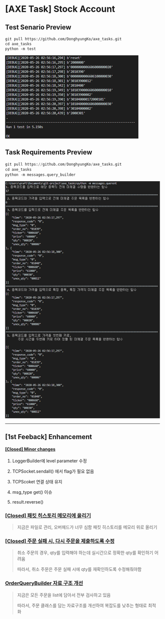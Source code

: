 # [AXE Task] Stock Account


## Test Senario Preview
``` linux
git pull https://github.com/DonghyungKo/axe_tasks.git
cd axe_tasks
python -m test
```

![](./images/2020-05-26-03-07-06.png)

## Task Requirements Preview
``` python
git pull https://github.com/DonghyungKo/axe_tasks.git
cd axe_tasks
python -m messages.query_builder
```
![](./images/2020-05-26-03-10-39.png)


---

## [1st Feeback] Enhancement

#### [[Closed] Minor changes](https://github.com/DonghyungKo/axe_tasks/issues/4)

1. LoggerBuilder에 level parameter 수정

2. TCPSocket.sendall() 에서 flag가 필요 없음

3. TCPScoket 연결 상태 유지

4. msg_type get() 이슈

5. result.reverse() 


### [[Closed] 패킷 히스토리 메모리에 올리기](https://github.com/DonghyungKo/axe_tasks/issues/3)
> 지금은 파일로 관리, 오버헤드가 너무 심함
패킷 히스토리를 메모리 위로 올리기

### [[Closed] 주문 실패 시, 다시 주문을 제출하도록 수정](https://github.com/DonghyungKo/axe_tasks/issues/5)

> 취소 주문의 경우, qty를 입력해야 하는데 실시간으로 정확한 qty를 확인하기 어려움
>
> 따라서, 취소 주문은 주문 실패 시에 qty를 재확인하도록 수정해줘야함

### [OrderQueryBuilder 자료 구조 개선](https://github.com/DonghyungKo/axe_tasks/issues/6)
> 지금은 모든 주문을 list에 담아서 전부 검사하고 있음
> 
> 따라서, 주문 클래스를 담는 자료구조를 개선하여 복잡도를 낮추는 형태로 최적화